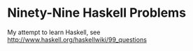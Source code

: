 # Ninety-Nine Haskell Problems


My attempt to learn Haskell, see http://www.haskell.org/haskellwiki/99_questions

